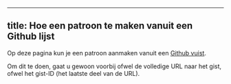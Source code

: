 ***

## title: Hoe een patroon te maken vanuit een Github lijst

Op deze pagina kun je een patroon aanmaken vanuit een [Github vuist](https://gist.github.com/).

Om dit te doen, gaat u gewoon voorbij ofwel de volledige URL naar het gist, ofwel het gist-ID (het laatste deel van de URL).
